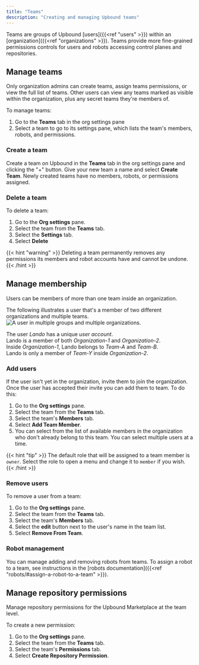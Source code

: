 ```yaml
---
title: "Teams"
description: "Creating and managing Upbound teams"
---
```


Teams are groups of Upbound [users]({{<ref "users" >}}) within an [organization]({{<ref "organizations" >}}). Teams provide more fine-grained permissions controls for users and robots accessing control planes and repositories.

## Manage teams

Only organization admins can create teams, assign teams permissions, or view the full list of teams. Other users can view any teams marked as visible within the organization, plus any secret teams they're members of.

To manage teams:

1. Go to the **Teams** tab in the org settings pane
2. Select a team to go to its settings pane, which lists the team's members, robots, and permissions.

### Create a team

Create a team on Upbound in the **Teams** tab in the org settings pane and clicking the "+" button. Give your new team a name and select **Create Team**. Newly created teams have no members, robots, or permissions assigned.

### Delete a team

To delete a team:

1. Go to the **Org settings** pane.
2. Select the team from the **Teams** tab.
3. Select the **Settings** tab.
4. Select **Delete**

{{< hint "warning" >}}
Deleting a team permanently removes any permissions its members and robot accounts have and cannot be undone.
{{< /hint >}}

## Manage membership

Users can be members of more than one team inside an organization.

The following illustrates a user that's a member of two different organizations and multiple teams. 
![A user in multiple groups and multiple organizations.](/accounts/images/user-org-team.png "A user can be in multiple orgs and multiple groups")
<!-- vale Upbound.Spelling = NO -->
<!-- ignore "Lando" -->
The user _Lando_ has a unique _user account_.  
Lando is a member of both _Organization-1_ and _Organization-2_.  
Inside _Organization-1_, Lando belongs to _Team-A_ and _Team-B_.  
Lando is only a member of _Team-Y_ inside _Organization-2_.
<!-- vale Upbound.Spelling = YES -->

### Add users

If the user isn't yet in the organization, invite them to join the organization. Once the user has accepted their invite you can add them to team. To do this:

1. Go to the **Org settings** pane.
2. Select the team from the **Teams** tab.
2. Select the team's **Members** tab.
3. Select **Add Team Member**.
4. You can select from the list of available members in the organization who don't already belong to this team. You can select multiple users at a time.

{{< hint "tip" >}}
The default role that will be assigned to a team member is `owner`. Select the role to open a menu and change it to `member` if you wish.
{{< /hint >}}

### Remove users

To remove a user from a team:

1. Go to the **Org settings** pane.
2. Select the team from the **Teams** tab.
2. Select the team's **Members** tab.
3. Select the **edit** button next to the user's name in the team list.
4. Select **Remove From Team**.

### Robot management

You can manage adding and removing robots from teams. To assign a robot to a team, see instructions in the [robots documentation]({{<ref "robots/#assign-a-robot-to-a-team" >}}).

## Manage repository permissions

Manage repository permissions for the Upbound Marketplace at the team level. 

To create a new permission:

1. Go to the **Org settings** pane.
2. Select the team from the **Teams** tab.
2. Select the team's **Permissions** tab.
3. Select **Create Repository Permission**.


